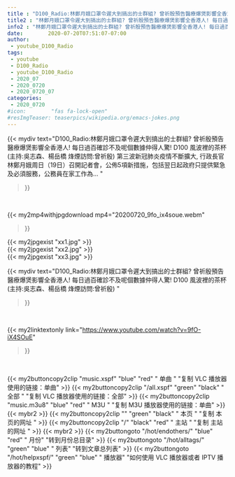 ```yaml
---
title : "D100_Radio:林鄭月娥口罩令遲大到搞出的士群組? 曾祈殷預告醫療爆煲影響全香港人! 每日過百確診不及呢個數據仲得人驚!  D100 風波裡的茶杯 (主持:吳志森、楊岳橋 烽煙訪問:曾祈殷) "
title2 : "林鄭月娥口罩令遲大到搞出的士群組? 曾祈殷預告醫療爆煲影響全香港人! 每日過百確診不及呢個數據仲得人驚!  D100 風波裡的茶杯 (主持:吳志森、楊岳橋 烽煙訪問:曾祈殷) "
info2 : "林鄭月娥口罩令遲大到搞出的士群組? 曾祈殷預告醫療爆煲影響全香港人! 每日過百確診不及呢個數據仲得人驚! D100 風波裡的茶杯 (主持:吳志森、楊岳橋 烽煙訪問:曾祈殷) 第三波新冠肺炎疫情不斷擴大, 行政長官林鄭月娥周日（19日）召開記者會，公佈5項新措施，包括翌日起政府只提供緊急及必須服務，公務員在家工作為... "
date:        2020-07-20T07:51:07-07:00
author:
 - youtube_D100_Radio
tags:
 - youtube
 - D100_Radio
 - youtube_D100_Radio
 - 2020_07
 - 2020_0720
 - 2020_0720_07
categories:
 - 2020_0720
#icon:        "fas fa-lock-open"
#resImgTeaser: teaserpics/wikipedia.org/emacs-jokes.png
---
```


{{< mydiv text="D100_Radio:林鄭月娥口罩令遲大到搞出的士群組? 曾祈殷預告醫療爆煲影響全香港人! 每日過百確診不及呢個數據仲得人驚! D100 風波裡的茶杯 (主持:吳志森、楊岳橋 烽煙訪問:曾祈殷) 第三波新冠肺炎疫情不斷擴大, 行政長官林鄭月娥周日（19日）召開記者會，公佈5項新措施，包括翌日起政府只提供緊急及必須服務，公務員在家工作為... "
>}}
<br>


{{< my2mp4withjpgdownload mp4="20200720_9fo_ix4soue.webm"
>}}

{{< my2jpgexist "xx1.jpg" >}}<br>
{{< my2jpgexist "xx2.jpg" >}}<br>
{{< my2jpgexist "xx3.jpg" >}}<br>



{{< mydiv text="D100_Radio:林鄭月娥口罩令遲大到搞出的士群組? 曾祈殷預告醫療爆煲影響全香港人! 每日過百確診不及呢個數據仲得人驚!  D100 風波裡的茶杯 (主持:吳志森、楊岳橋 烽煙訪問:曾祈殷) "
>}}
<br>

{{< my2linktextonly link="https://www.youtube.com/watch?v=9fO-iX4SOuE"
>}}


<br>

{{< my2buttoncopy2clip "music.xspf"        "blue"   "red"    " 单曲 "  "复制 VLC 播放器使用的链接：单曲" >}} {{< my2buttoncopy2clip "/all.xspf"         "green"  "black"  " 全部 "  "复制 VLC 播放器使用的链接：全部" >}} {{< my2buttoncopy2clip "music.m3u8"        "blue"   "red"    " M3U  "    "复制 M3U 播放器使用的链接：单曲" >}} {{< mybr2 >}} {{< my2buttoncopy2clip ""                  "green"  "black"  " 本页 "    "复制 本页的网址 " >}} {{< my2buttoncopy2clip "/"                 "black"  "red"    " 主站 "    "复制 主站的网址 " >}} {{< mybr2 >}} {{< my2buttongoto      "/hot/endothers/"   "blue"   "red"    " 月份"   "转到月份总目录" >}} {{< my2buttongoto      "/hot/alltags/"     "green"  "blue"   " 列表"   "转到文章总列表" >}} {{< my2buttongoto      "/hot/helpxspf/"    "green"  "blue"   " 播放器" "如何使用 VLC 播放器或者 IPTV 播放器的教程" >}} 
